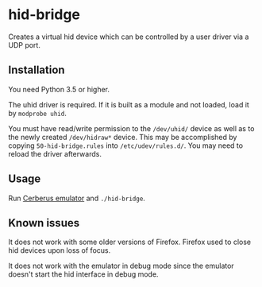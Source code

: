 # hid-bridge

Creates a virtual hid device which can be controlled by a user driver via a UDP port.

## Installation

You need Python 3.5 or higher.

The uhid driver is required. If it is built as a module and not loaded, load it by `modprobe uhid`.

You must have read/write permission to the `/dev/uhid/` device as well as to the newly created `/dev/hidraw*` device. This may be accomplished by copying `50-hid-bridge.rules` into `/etc/udev/rules.d/`. You may need to reload the driver afterwards.

## Usage

Run [Cerberus emulator](https://github.com/cerberus/cerberus-core/blob/master/docs/emulator.md) and `./hid-bridge`.

## Known issues

It does not work with some older versions of Firefox. Firefox used to close hid devices upon loss of focus.

It does not work with the emulator in debug mode since the emulator doesn't start the hid interface in debug mode.
